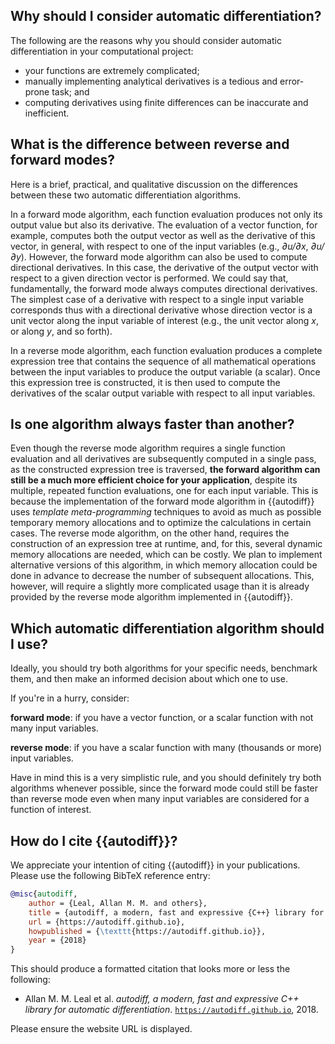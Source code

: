 ## Why should I consider automatic differentiation?

The following are the reasons why you should consider automatic differentiation
in your computational project:

- your functions are extremely complicated;
- manually implementing analytical derivatives is a tedious and error-prone
  task; and
- computing derivatives using finite differences can be inaccurate and
  inefficient.

## What is the difference between reverse and forward modes?

Here is a brief, practical, and qualitative discussion on the differences
between these two automatic differentiation algorithms.

In a forward mode algorithm, each function evaluation produces not only its
output value but also its derivative. The evaluation of a vector function, for
example, computes both the output vector as well as the derivative of this
vector, in general, with respect to one of the input variables (e.g., *∂u/∂x*,
*∂u/∂y*). However, the forward mode algorithm can also be used to compute
directional derivatives. In this case, the derivative of the output vector with
respect to a given direction vector is performed. We could say that,
fundamentally, the forward mode always computes directional derivatives. The
simplest case of a derivative with respect to a single input variable
corresponds thus with a directional derivative whose direction vector is a unit
vector along the input variable of interest (e.g., the unit vector along *x*,
or along *y*, and so forth).

In a reverse mode algorithm, each function evaluation produces a complete
expression tree that contains the sequence of all mathematical operations
between the input variables to produce the output variable (a scalar). Once
this expression tree is constructed, it is then used to compute the derivatives
of the scalar output variable with respect to all input variables.

## Is one algorithm always faster than another?

Even though the reverse mode algorithm requires a single function evaluation
and all derivatives are subsequently computed in a single pass, as the
constructed expression tree is traversed, **the forward algorithm can still be
a much more efficient choice for your application**, despite its multiple,
repeated function evaluations, one for each input variable. This is because the
implementation of the forward mode algorithm in {{autodiff}} uses *template
meta-programming* techniques to avoid as much as possible temporary memory
allocations and to optimize the calculations in certain cases. The reverse mode
algorithm, on the other hand, requires the construction of an expression tree
at runtime, and, for this, several dynamic memory allocations are needed, which
can be costly. We plan to implement alternative versions of this algorithm, in
which memory allocation could be done in advance to decrease the number of
subsequent allocations. This, however, will require a slightly more complicated
usage than it is already provided by the reverse mode algorithm implemented in
{{autodiff}}.

## Which automatic differentiation algorithm should I use?

Ideally, you should try both algorithms for your specific needs, benchmark
them, and then make an informed decision about which one to use.

If you're in a hurry, consider:

**forward mode**: if you have a vector function, or a scalar function with not
many input variables.

**reverse mode**: if you have a scalar function with many (thousands or more)
input variables.

Have in mind this is a very simplistic rule, and you should definitely try both
algorithms whenever possible, since the forward mode could still be faster than
reverse mode even when many input variables are considered for a function of
interest.

## How do I cite {{autodiff}}?

We appreciate your intention of citing {{autodiff}} in your publications. Please
use the following BibTeX reference entry:

~~~bibtex
@misc{autodiff,
    author = {Leal, Allan M. M. and others},
    title = {autodiff, a modern, fast and expressive {C++} library for automatic differentiation},
    url = {https://autodiff.github.io},
    howpublished = {\texttt{https://autodiff.github.io}},
    year = {2018}
}
~~~

This should produce a formatted citation that looks more or less the following:

* Allan M. M. Leal et al. *autodiff, a modern, fast and expressive C++ library
for automatic differentiation*. [`https://autodiff.github.io`](https://autodiff.github.io), 2018.

Please ensure the website URL is displayed.


